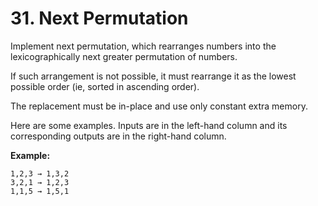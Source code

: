 # 31. Next Permutation

Implement next permutation, which rearranges numbers into the lexicographically next greater permutation of numbers.

If such arrangement is not possible, it must rearrange it as the lowest possible order (ie, sorted in ascending order).

The replacement must be in-place and use only constant extra memory.

Here are some examples. Inputs are in the left-hand column and its corresponding outputs are in the right-hand column.

**Example:**

    1,2,3 → 1,3,2
    3,2,1 → 1,2,3
    1,1,5 → 1,5,1
